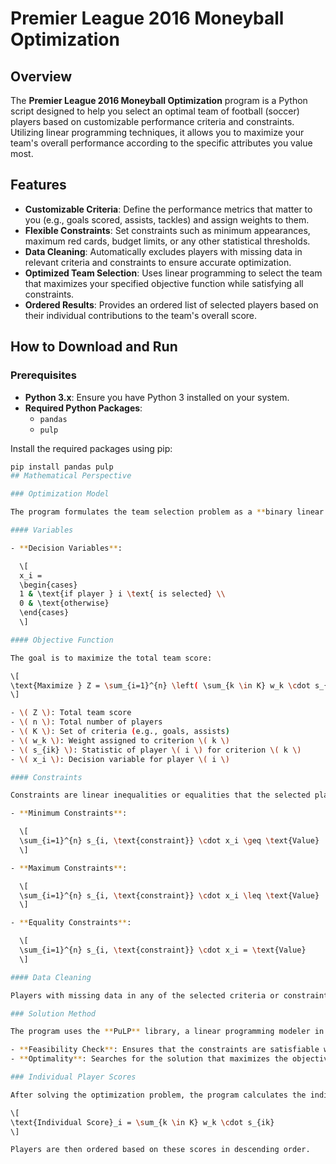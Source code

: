 # Premier League 2016 Moneyball Optimization

## Overview

The **Premier League 2016 Moneyball Optimization** program is a Python script designed to help you select an optimal team of football (soccer) players based on customizable performance criteria and constraints. Utilizing linear programming techniques, it allows you to maximize your team's overall performance according to the specific attributes you value most.

## Features

- **Customizable Criteria**: Define the performance metrics that matter to you (e.g., goals scored, assists, tackles) and assign weights to them.
- **Flexible Constraints**: Set constraints such as minimum appearances, maximum red cards, budget limits, or any other statistical thresholds.
- **Data Cleaning**: Automatically excludes players with missing data in relevant criteria and constraints to ensure accurate optimization.
- **Optimized Team Selection**: Uses linear programming to select the team that maximizes your specified objective function while satisfying all constraints.
- **Ordered Results**: Provides an ordered list of selected players based on their individual contributions to the team's overall score.

## How to Download and Run

### Prerequisites

- **Python 3.x**: Ensure you have Python 3 installed on your system.
- **Required Python Packages**:
  - `pandas`
  - `pulp`

Install the required packages using pip:

```bash
pip install pandas pulp
## Mathematical Perspective

### Optimization Model

The program formulates the team selection problem as a **binary linear programming** model, where the objective is to maximize the total team score based on your specified criteria, subject to your constraints.

#### Variables

- **Decision Variables**:

  \[
  x_i = 
  \begin{cases} 
  1 & \text{if player } i \text{ is selected} \\
  0 & \text{otherwise}
  \end{cases}
  \]

#### Objective Function

The goal is to maximize the total team score:

\[
\text{Maximize } Z = \sum_{i=1}^{n} \left( \sum_{k \in K} w_k \cdot s_{ik} \right) x_i
\]

- \( Z \): Total team score
- \( n \): Total number of players
- \( K \): Set of criteria (e.g., goals, assists)
- \( w_k \): Weight assigned to criterion \( k \)
- \( s_{ik} \): Statistic of player \( i \) for criterion \( k \)
- \( x_i \): Decision variable for player \( i \)

#### Constraints

Constraints are linear inequalities or equalities that the selected players must satisfy. They can be formulated as:

- **Minimum Constraints**:

  \[
  \sum_{i=1}^{n} s_{i, \text{constraint}} \cdot x_i \geq \text{Value}
  \]

- **Maximum Constraints**:

  \[
  \sum_{i=1}^{n} s_{i, \text{constraint}} \cdot x_i \leq \text{Value}
  \]

- **Equality Constraints**:

  \[
  \sum_{i=1}^{n} s_{i, \text{constraint}} \cdot x_i = \text{Value}
  \]

#### Data Cleaning

Players with missing data in any of the selected criteria or constraints are excluded from the optimization to maintain data integrity.

### Solution Method

The program uses the **PuLP** library, a linear programming modeler in Python, and employs the **CBC (Coin-or branch and cut)** solver to find the optimal set of players.

- **Feasibility Check**: Ensures that the constraints are satisfiable with the available data.
- **Optimality**: Searches for the solution that maximizes the objective function while satisfying all constraints.

### Individual Player Scores

After solving the optimization problem, the program calculates the individual score for each selected player:

\[
\text{Individual Score}_i = \sum_{k \in K} w_k \cdot s_{ik}
\]

Players are then ordered based on these scores in descending order.
